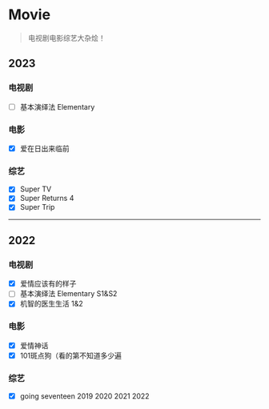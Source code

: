 # Movie 

> 电视剧电影综艺大杂烩！

## 2023
### 电视剧<!-- {docsify-ignore} -->
- [ ] 基本演绎法 Elementary

### 电影<!-- {docsify-ignore} -->
- [x] 爱在日出来临前

### 综艺<!-- {docsify-ignore} -->
- [x] Super TV
- [x] Super Returns 4
- [x] Super Trip

---

## 2022
### 电视剧<!-- {docsify-ignore} -->
- [x] 爱情应该有的样子
- [ ] 基本演绎法 Elementary S1&S2
- [x] 机智的医生生活 1&2

### 电影<!-- {docsify-ignore} -->
- [x] 爱情神话
- [x] 101斑点狗（看的第不知道多少遍

### 综艺<!-- {docsify-ignore} -->
- [x] going seventeen 2019 2020 2021 2022

